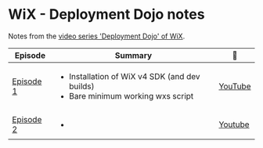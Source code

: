 # WiX - Deployment Dojo notes

Notes from the [video series 'Deployment Dojo' of WiX](https://www.youtube.com/watch?v=-Y7dOtciOJw&list=PLDlzbQXIs18slmqmdlS10_de_Cps-QRg6).

|Episode|Summary|:movie_camera:|
|---|---|---|
|[Episode 1](episode1/README.md)| <ul><li>Installation of WiX v4 SDK (and dev builds)</li><li>Bare minimum working wxs script</li></ul> | [YouTube](https://www.youtube.com/watch?v=-Y7dOtciOJw)|
|[Episode 2](episode1/README.md)| <ul><li></li></ul> |[Youtube](https://www.youtube.com/watch?v=Q5uHgUdqAeY)|
